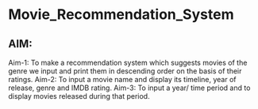 # Movie_Recommendation_System

## AIM:
Aim-1: To make a recommendation system which suggests movies of the genre we input and print them in descending order on the basis of their ratings.
Aim-2: To input a movie name and display its timeline, year of release, genre and IMDB rating.
Aim-3: To input a year/ time period and to display movies released during that period.
